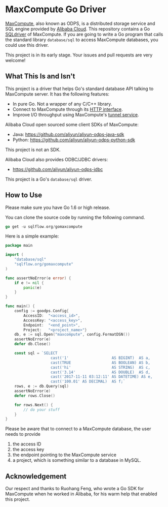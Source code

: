 # MaxCompute Go Driver

[MaxCompute](https://www.alibabacloud.com/product/maxcompute), also known as ODPS, is a distributed storage service and SQL engine provided by [Alibaba Cloud](www.alibabacloud.com/). This repository contains a Go [SQLdriver](https://github.com/golang/go/wiki/SQLDrivers) of MaxCompute.  If you are going to write a Go program that calls the standard library `database/sql` to access MaxCompute databases, you could use this driver.

This project is in its early stage. Your issues and pull requests are very welcome!


## What This Is and Isn't

This project is a driver that helps Go's standard database API talking to MaxCompute server. It has the following features:
 
- In pure Go. Not a wrapper of any C/C++ library.
- Connect to MaxCompute through its [HTTP interface](http://repo.aliyun.com/api-doc/).
- Improve I/O throughput using MaxCompute's [tunnel service](https://www.alibabacloud.com/help/doc-detail/27833.htm).

Alibaba Cloud open sourced some client SDKs of MaxCompute:

- Java: https://github.com/aliyun/aliyun-odps-java-sdk
- Python: https://github.com/aliyun/aliyun-odps-python-sdk

This project is not an SDK.

Alibaba Cloud also provides ODBC/JDBC drivers:

- https://github.com/aliyun/aliyun-odps-jdbc

This project is a Go's `database/sql` driver.


## How to Use

Please make sure you have Go 1.6 or high release. 

You can clone the source code by running the following command.

```go
go get -u sqlflow.org/gomaxcompute
```

Here is a simple example:

```go
package main

import (
    "database/sql"
    "sqlflow.org/gomaxcompute"
)

func assertNoError(e error) {
    if e != nil {
        panic(e)
    }
}

func main() {
    config := goodps.Config{
        AccessID:  "<access_id>",
        AccessKey: "<access_key>",
        Endpoint:  "<end_point>",
        Project:   "<project_name>"}
    db, e := sql.Open("maxcompute", config.FormatDSN())
    assertNoError(e)
    defer db.Close()

    const sql = `SELECT
                    cast('1'                   AS BIGINT)  AS a,
                    cast(TRUE                  AS BOOLEAN) AS b,
                    cast('hi'                  AS STRING)  AS c,
                    cast('3.14'                AS DOUBLE)  AS d,
                    cast('2017-11-11 03:12:11' AS DATETIME) AS e,
                    cast('100.01' AS DECIMAL)  AS f;`
    rows, e := db.Query(sql)
    assertNoError(e)
    defer rows.Close()

    for rows.Next() {
        // do your stuff
    }
}
```

Please be aware that to connect to a MaxCompute database, the user needs to provide 

1. the access ID
1. the access key
1. the endpoint pointing to the MaxCompute service
1. a project, which is something similar to a database in MySQL.

## Acknowledgement

Our respect and thanks to Ruohang Feng, who wrote a Go SDK for MaxCompute when he worked in Alibaba, for his warm help that enabled this project.
